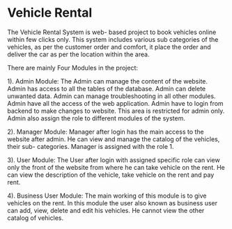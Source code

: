 # Vehicle Rental
The Vehicle Rental System is web- based project to book vehicles online within few clicks only. This
system includes various sub categories of the vehicles, as per the customer order and comfort, it place the order and deliver the car as per the location within the area.

There are mainly Four Modules in the project:

1). Admin Module: The Admin can manage the content of the website. Admin has access to
all the tables of the database. Admin can delete unwanted data. Admin can manage
troubleshooting in all other modules. Admin have all the access of the web application.
Admin have to login from backend to make changes to website. This area is restricted
for admin only. Admin also assign the role to different modules of the system.

2). Manager Module: Manager after login has the main access to the website after admin.
He can view and manage the catalog of the vehicles, their sub- categories. Manager is
assigned with the role 1.

3).  User Module: The User after login with assigned specific role can view only the front of
the website from where he can take vehicle on the rent. He can view the description of
the vehicle, take vehicle on the rent and pay rent.

4). Business User Module: The main working of this module is to give vehicles on the rent.
In this module the user also known as business user can add, view, delete and edit his
vehicles. He cannot view the other catalog of vehicles.

